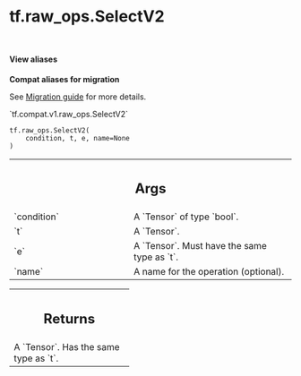 <div itemscope itemtype="http://developers.google.com/ReferenceObject">
<meta itemprop="name" content="tf.raw_ops.SelectV2" />
<meta itemprop="path" content="Stable" />
</div>

# tf.raw_ops.SelectV2

<!-- Insert buttons and diff -->

<table class="tfo-notebook-buttons tfo-api nocontent" align="left">

</table>





<section class="expandable">
  <h4 class="showalways">View aliases</h4>
  <p>
<b>Compat aliases for migration</b>
<p>See
<a href="https://www.tensorflow.org/guide/migrate">Migration guide</a> for
more details.</p>
<p>`tf.compat.v1.raw_ops.SelectV2`</p>
</p>
</section>

<pre class="devsite-click-to-copy prettyprint lang-py tfo-signature-link">
<code>tf.raw_ops.SelectV2(
    condition, t, e, name=None
)
</code></pre>



<!-- Placeholder for "Used in" -->


<!-- Tabular view -->
 <table class="responsive fixed orange">
<colgroup><col width="214px"><col></colgroup>
<tr><th colspan="2"><h2 class="add-link">Args</h2></th></tr>

<tr>
<td>
`condition`
</td>
<td>
A `Tensor` of type `bool`.
</td>
</tr><tr>
<td>
`t`
</td>
<td>
A `Tensor`.
</td>
</tr><tr>
<td>
`e`
</td>
<td>
A `Tensor`. Must have the same type as `t`.
</td>
</tr><tr>
<td>
`name`
</td>
<td>
A name for the operation (optional).
</td>
</tr>
</table>



<!-- Tabular view -->
 <table class="responsive fixed orange">
<colgroup><col width="214px"><col></colgroup>
<tr><th colspan="2"><h2 class="add-link">Returns</h2></th></tr>
<tr class="alt">
<td colspan="2">
A `Tensor`. Has the same type as `t`.
</td>
</tr>

</table>

